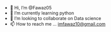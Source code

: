 - 👋 Hi, I’m @Fawaz05
- 🌱 I’m currently learning python
- 💞️ I’m looking to collaborate on Data science
- 📫 How to reach me ... imfawaz10@gmail.com

<!---
Fawaz05/Fawaz05 is a ✨ special ✨ repository because its `README.md` (this file) appears on your GitHub profile.
You can click the Preview link to take a look at your changes.
--->
